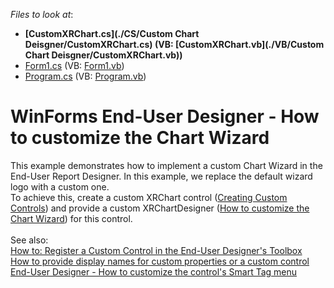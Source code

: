 <!-- default file list -->
*Files to look at*:

* **[CustomXRChart.cs](./CS/Custom Chart Deisgner/CustomXRChart.cs) (VB: [CustomXRChart.vb](./VB/Custom Chart Deisgner/CustomXRChart.vb))**
* [Form1.cs](./CS/Form1.cs) (VB: [Form1.vb](./VB/Form1.vb))
* [Program.cs](./CS/Program.cs) (VB: [Program.vb](./VB/Program.vb))
<!-- default file list end -->
# WinForms End-User Designer - How to customize the Chart Wizard


This example demonstrates how to implement a custom Chart Wizard in the End-User Report Designer. In this example, we replace the default wizard logo with a custom one. <br />To achieve this, create a custom XRChart control (<a href="https://documentation.devexpress.com/#XtraReports/CustomDocument2607">Creating Custom Controls</a>) and provide a custom XRChartDesigner (<a href="https://www.devexpress.com/Support/Center/p/E1660">How to customize the Chart Wizard</a>) for this control.<br /><br />See also:<br /><a href="https://documentation.devexpress.com/#XtraReports/CustomDocument7546">How to: Register a Custom Control in the End-User Designer's Toolbox</a> <br /><a href="https://www.devexpress.com/Support/Center/p/E1338">How to provide display names for custom properties or a custom control</a><br /><a href="https://www.devexpress.com/Support/Center/p/T230369">End-User Designer - How to customize the control's Smart Tag menu</a>

<br/>


